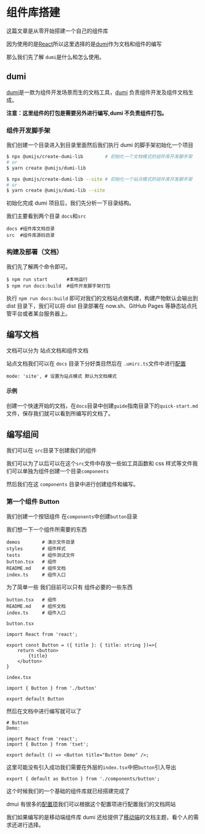 # 组件库搭建

这篇文章是从零开始搭建一个自己的组件库

因为使用的是[React](https://zh-hans.reactjs.org/)所以这里选择的是[dumi](https://d.umijs.org/zh-CN)作为文档和组件的编写

那么我们先了解 `dumi`是什么和怎么使用。

## dumi

[dumi](https://d.umijs.org/zh-CN)是一款为组件开发场景而生的文档工具，[dumi](https://d.umijs.org/zh-CN) 负责组件开发及组件文档生成。

**注意：这里组件的打包是需要另外进行编写,dumi 不负责组件打包。**

### 组件开发脚手架

我们创建一个目录进入到目录里面然后我们执行 dumi 的脚手架初始化一个项目

```bash
$ npx @umijs/create-dumi-lib        # 初始化一个文档模式的组件库开发脚手架
# or
$ yarn create @umijs/dumi-lib

$ npx @umijs/create-dumi-lib --site # 初始化一个站点模式的组件库开发脚手架
# or
$ yarn create @umijs/dumi-lib --site
```

初始化完成 dumi 项目后，我们先分析一下目录结构。

我们主要看到两个目录 `docs`和`src`

```
docs #组件库文档目录
src  #组件库源码目录
```

### 构建及部署（文档）

我们先了解两个命令即可。

```
$ npm run start       #本地运行
$ npm run docs:build  #组件开发脚手架打包
```

执行 `npm run docs:build` 即可对我们的文档站点做构建，构建产物默认会输出到 dist 目录下，我们可以将 dist 目录部署在 now.sh、GitHub Pages 等静态站点托管平台或者某台服务器上。

## 编写文档

文档可以分为 站点文档和组件文档

站点文档我们可以在 `docs` 目录下分好类目然后在 `.umirc.ts`文件中进行[配置](https://d.umijs.org/zh-CN/config)

```tsx
mode: 'site', # 设置为站点模式 默认为文档模式
```

#### 示例

创建一个快速开始的文档，在`docs`目录中创建`guide`指南目录下的`quick-start.md`文件，保存我们就可以看到所编写的文档了。

## 编写组间

我们可以在 `src`目录下创建我们的组件

我们可以为了以后可以在这个`src`文件中存放一些如工具函数和 css 样式等文件我们可以单独为组件创建一个目录`components`

然后我们在这 `components` 目录中进行创建组件和编写。

### 第一个组件 Button

我们创建一个按钮组件 在`components`中创建`button`目录

我们想一下一个组件所需要的东西

```
demos        # 演示文件目录
styles       # 组件样式
tests        # 组件测试文件
button.tsx   # 组件
README.md    # 组件文档
index.ts     # 组件入口
```

为了简单一些 我们目前可以只有 组件必要的一些东西

```
button.tsx   # 组件
README.md    # 组件文档
index.ts     # 组件入口
```

`button.tsx`

```tsx
import React from 'react';

export const Button = ({ title }: { title: string })=>{
    return <button>
        {title}
    </button>
}
```

`index.tsx`

```tsx
import { Button } from './button'

export default Button
```

然后在文档中进行编写就可以了

```tsx
# Button
Demo:

import React from 'react';
import { Button } from 'tset';

export default () => <Button title="Button Demo" />;

```

这里可能没有引入成功我们需要在外层的`index.tsx`中把`button`引入导出

```tsx
export { default as Button } from './components/button';
```

这个时候我们的一个基础的组件库就已经搭建完成了

dmui 有很多的[配置项](https://d.umijs.org/zh-CN/config)我们可以根据这个配置项进行配置我们的文档网站

我们如果编写的是移动端组件库 dumi 还给提供了[移动端](https://d.umijs.org/zh-CN/theme#dumi-theme-mobile)的文档主题，看个人的需求还进行选择。
